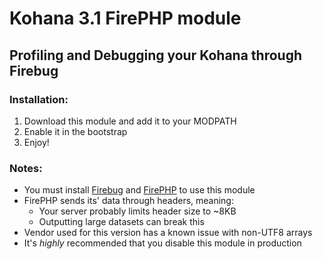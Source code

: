 # Kohana 3.1 FirePHP module
## Profiling and Debugging your Kohana through Firebug

### Installation:
1. Download this module and add it to your MODPATH
2. Enable it in the bootstrap
3. Enjoy!	

### Notes:
- You must install [Firebug](https://addons.mozilla.org/en-US/firefox/addon/firebug/) and [FirePHP](https://addons.mozilla.org/en-us/firefox/addon/firephp/) to use this module
- FirePHP sends its' data through headers, meaning:
	- Your server probably limits header size to ~8KB
	- Outputting large datasets can break this
- Vendor used for this version has a known issue with non-UTF8 arrays
- It's *highly* recommended that you disable this module in production